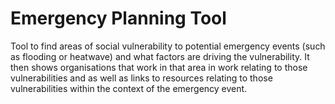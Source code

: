 # Emergency Planning Tool

Tool to find areas of social vulnerability to potential emergency events (such as flooding or heatwave) and what factors are driving the vulnerability. It then shows organisations that work in that area in work relating to those vulnerabilities and as well as links to resources relating to those vulnerabilities within the context of the emergency event. 